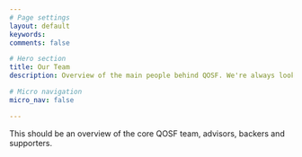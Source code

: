 ```yaml
---
# Page settings
layout: default
keywords:
comments: false

# Hero section
title: Our Team
description: Overview of the main people behind QOSF. We're always looking for new people so hit us up if you're interested!

# Micro navigation
micro_nav: false

---
```


This should be an overview of the core QOSF team, advisors, backers and supporters.
